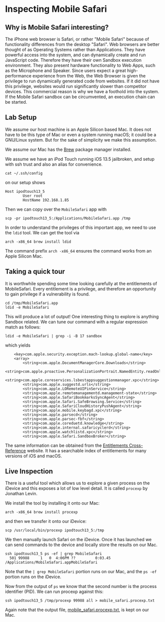 # Inspecting Mobile Safari

## Why is Mobile Safari interesting?

The iPhone web browser is Safari, or rather "Mobile Safari" because of functionality differences from the desktop "Safari".  Web browsers are better thought of as Operating Systems rather than Applications.  They have powerful access into the system, and can dynamically create and run JavaScript code.  Therefore they have their own Sandbox execution environment.  They also present hardware functionality to Web Apps, such as the Microphone and Speaker.  Since users expect a great high-performance experience from the Web, the Web Browser is given the privilege to run dynamically generated code from websites.  If it did not have this privilege, websites would run significantly slower than competitor devices.  This commercial reason is why we have a foothold into the system.  If the Mobile Safari sandbox can be circumvented, an execution chain can be started.

## Lab Setup

We assume our host machine is an Apple Silicon based Mac.  It does not have to be this type of Mac or even a system running macOS; it could be a GNU/Linux system.  But for the sake of simplicity we make this assumption.

We assume our Mac has the [Brew](https://brew.sh) package manager installed.

We assume we have an iPod Touch running iOS 13.5 jailbroken, and setup with ssh trust and also an alias for convenience.

```
cat ~/.ssh/config
```

on our setup shows
```
Host ipodtouch13_5
        User root
        HostName 192.168.1.85
```

Then we can copy over the `MobileSafari` app with
```
scp -pr ipodtouch13_5:/Applications/MobileSafari.app /tmp
```

In order to understand the privileges of this important app, we need to use the `ldid` tool.  We can get the tool via

```
arch -x86_64 brew install ldid
```

The command prefix `arch -x86_64` ensures the command works from an Apple Silicon Mac.

## Taking a quick tour

It is worthwhile spending some time looking carefully at the entitlements of MobileSafari.  Every entitlement is a privilege, and therefore an opportunity to gain privilege if a vulnerability is found.

```
cd /tmp/MobileSafari.app
ldid -e MobileSafari
```

This will produce a lot of output!  One interesting thing to explore is anything Sandbox related.  We can tune our command with a regular expression match as follows:

```
ldid -e MobileSafari | grep -i -B 17 sandbox
```

which yields
```
	<key>com.apple.security.exception.mach-lookup.global-name</key>
	<array>
		<string>com.apple.DocumentManagerCore.Downloads</string>
		<string>com.apple.proactive.PersonalizationPortrait.NamedEntity.readOnly</string>
		<string>com.apple.coreservices.lsbestappsuggestionmanager.xpc</string>
		<string>com.apple.suggestd.urls</string>
		<string>com.apple.LORemoteUIPinService</string>
		<string>com.apple.remotemanagementd.management-state</string>
		<string>com.apple.SafariBookmarksSyncAgent</string>
		<string>com.apple.Safari.SafeBrowsing.Service</string>
		<string>com.apple.SafariCloudHistoryPushAgent</string>
		<string>com.apple.mobile.keybagd.xpc</string>
		<string>com.apple.parsecd</string>
		<string>com.apple.parsec-fbf</string>
		<string>com.apple.coreduetd.knowledge</string>
		<string>com.apple.internal.safaricyclerd</string>
		<string>com.apple.watchlistd.xpc</string>
		<string>com.apple.Safari.SandboxBroker</string>
```

The same information can be obtained from the [Entitlements Cross-Reference](Bibliography.md#ED) website.  It has a searchable index of entitlements for many versions of iOS and macOS.

## Live Inspection

There is a useful tool which allows us to explore a given process on the iDevice and this exposes a lot of low level detail.  It is called `procexp` by Jonathan Levin.

We install the tool by installing it onto our Mac:
```
arch -x86_64 brew install procexp
```

and then we transfer it onto our iDevice:
```
scp /usr/local/bin/procexp ipodtouch13_5:/tmp
```

We then manually launch Safari on the iDevice.  Once it has launched we can send commands to the device and locally store the results on our Mac.

```
ssh ipodtouch13_5 ps -ef | grep MobileSafari
  501 99988     1   0  4:06PM ??         0:03.45 /Applications/MobileSafari.appMobileSafari
```

Note that the `| grep MobileSafari` portion runs on our Mac, and the `ps -ef` portion runs on the iDevice.

Now from the output of `ps` we know that the second number is the process identifier (PID).  We can run procexp against this:

```
ssh ipodtouch13_5 /tmp/procexp 99988 all > mobile_safari.procexp.txt
```

Again note that the output file, [mobile_safari.procexp.txt](./mobile_safari.procexp.txt), is kept on our Mac.


